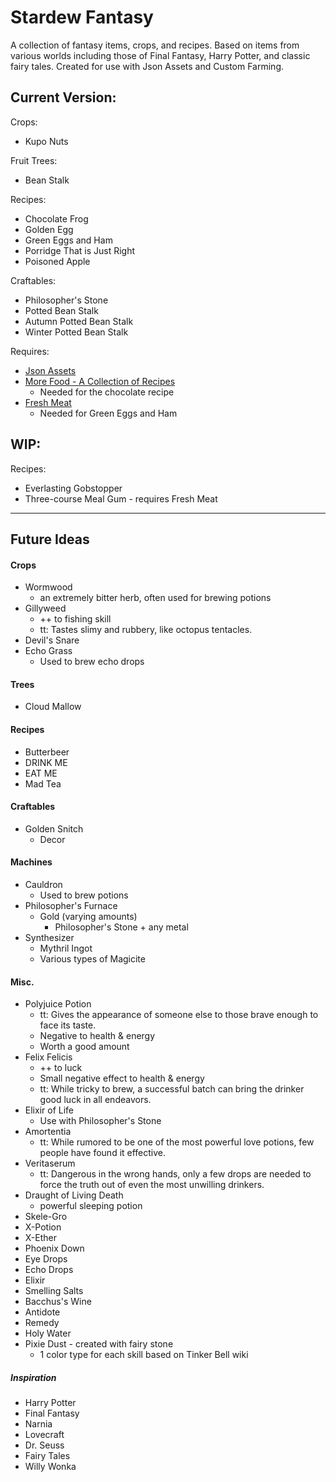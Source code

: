 # Stardew Fantasy

A collection of fantasy items, crops, and recipes.
Based on items from various worlds including those
of Final Fantasy, Harry Potter, and classic fairy tales. Created for use with Json Assets and Custom Farming.


## Current Version:
Crops:
- Kupo Nuts

Fruit Trees:
- Bean Stalk

Recipes:
- Chocolate Frog
- Golden Egg
- Green Eggs and Ham
- Porridge That is Just Right
- Poisoned Apple

Craftables:
- Philosopher's Stone
- Potted Bean Stalk
- Autumn Potted Bean Stalk
- Winter Potted Bean Stalk

Requires:
- [Json Assets](https://www.nexusmods.com/stardewvalley/mods/1720)
- [More Food - A Collection of Recipes](https://www.nexusmods.com/stardewvalley/mods/1670)
    - Needed for the chocolate recipe
- [Fresh Meat](https://rd.nexusmods.com/stardewvalley/mods/1721)
    - Needed for Green Eggs and Ham


## WIP:

Recipes:
- Everlasting Gobstopper
- Three-course Meal Gum - requires Fresh Meat 


------------------------------------
## Future Ideas
#### Crops
- Wormwood
  - an extremely bitter herb, often used for brewing potions
- Gillyweed
    - ++ to fishing skill
    - tt: Tastes slimy and rubbery, like octopus tentacles.
- Devil's Snare
- Echo Grass
  - Used to brew echo drops

#### Trees
  - Cloud Mallow

#### Recipes
- Butterbeer
- DRINK ME
- EAT ME
- Mad Tea

#### Craftables
- Golden Snitch
    - Decor

#### Machines
- Cauldron
  - Used to brew potions
- Philosopher's Furnace
    - Gold (varying amounts)
        - Philosopher's Stone + any metal
- Synthesizer
  - Mythril Ingot
  - Various types of Magicite

#### Misc.
  - Polyjuice Potion
    - tt: Gives the appearance of someone else to those brave enough to face its taste.
    - Negative to health & energy
    - Worth a good amount
  - Felix Felicis
    - ++ to luck
    - Small negative effect to health & energy
    - tt: While tricky to brew, a successful batch can bring the drinker good luck in all endeavors.
  - Elixir of Life
    - Use with Philosopher's Stone
  - Amortentia
    - tt: While rumored to be one of the most powerful love potions, few people have found it effective.
  - Veritaserum
    - tt: Dangerous in the wrong hands, only a few drops are needed to force the truth out of even the most unwilling drinkers.
  - Draught of Living Death
    - powerful sleeping potion
  - Skele-Gro  
  - X-Potion
  - X-Ether
  - Phoenix Down
  - Eye Drops
  - Echo Drops
  - Elixir
  - Smelling Salts
  - Bacchus's Wine
  - Antidote
  - Remedy
  - Holy Water
  - Pixie Dust - created with fairy stone
    - 1 color type for each skill based on Tinker Bell wiki

##### Inspiration
- Harry Potter
- Final Fantasy
- Narnia
- Lovecraft
- Dr. Seuss
- Fairy Tales
- Willy Wonka
